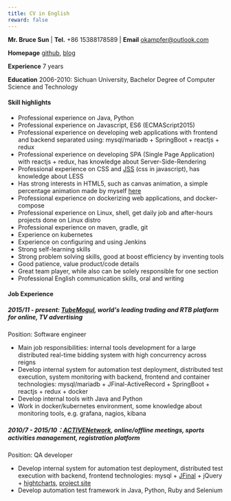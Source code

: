 ```yaml
---
title: CV in English
reward: false
---
```

**Mr. Bruce Sun** | **Tel.** +86 15388178589 | **Email** okampfer@outlook.com

**Homepage** [github](https://github.com/athrunsun), [blog](https://athrunsun.github.io)

**Experience** 7 years

**Education** 2006-2010: Sichuan University, Bachelor Degree of Computer Science and Technology

#### Skill highlights
* Professional experience on Java, Python
* Professional experience on Javascript, ES6 (ECMAScript2015)
* Professional experience on developing web applications with frontend and backend separated using: mysql/mariadb + SpringBoot + reactjs + redux
* Professional experience on developing SPA (Single Page Application) with reactjs + redux, has knowledge about Server-Side-Rendering
* Professional experience on CSS and [JSS](https://github.com/cssinjs/jss) (css in javascript), has knowledge about LESS
* Has strong interests in HTML5, such as canvas animation, a simple percentage animation made by myself [here](https://codepen.io/okampfer/pen/YemeQj)
* Professional experience on dockerizing web applications, and docker-compose
* Professional experience on Linux, shell, get daily job and after-hours projects done on Linux distro
* Professional experience on maven, gradle, git
* Experience on kubernetes
* Experience on configuring and using Jenkins
* Strong self-learning skills
* Strong problem solving skills, good at boost efficiency by inventing tools
* Good patience, value product/code details
* Great team player, while also can be solely responsible for one section
* Professional English communication skills, oral and writing

#### Job Experience
##### 2015/11 - present: [TubeMogul](https://www.tubemogul.com), world's leading trading and RTB platform for online, TV advertising
Position: Software engineer
* Main job responsibilities: internal tools development for a large distributed real-time bidding system with high concurrency across reigns
* Develop internal system for automation test deployment, distributed test execution, system monitoring with backend, frontend and container technologies: mysql/mariadb + JFinal-ActiveRecord + SpringBoot + reactjs + redux + docker
* Develop internal tools with Java and Python
* Work in docker/kubernetes environment, some knowledge about monitoring tools, e.g. grafana, nagios, kibana

##### 2010/7 - 2015/10：[ACTIVENetwork](http://www.activenetwork.com), online/offline meetings, sports activities management, registration platform
Position: QA developer
* Develop internal system for automation test deployment, distributed test execution with backend, frontend technologies: mysql + [JFinal](http://www.jfinal.com/) + jQuery + [hightcharts](https://www.highcharts.com/), [project site](https://athrunsun.github.io/natl)
* Develop automation test framework in Java, Python, Ruby and Selenium
